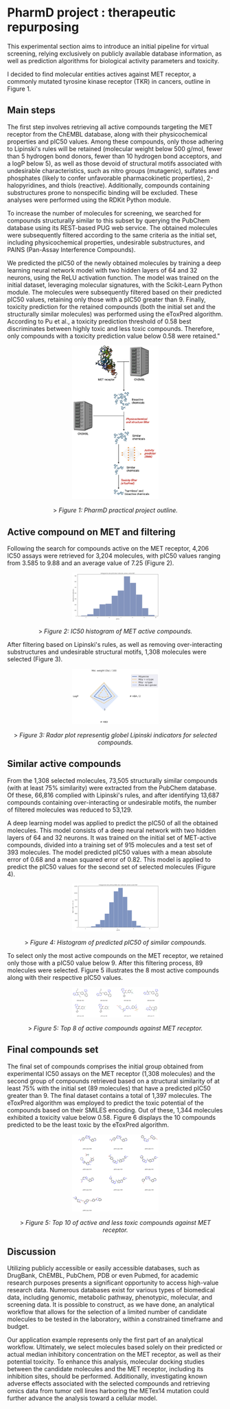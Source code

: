 # PharmD project : therapeutic repurposing 

This experimental section aims to introduce an initial pipeline for virtual screening, relying exclusively on publicly available database information, as well as prediction algorithms for biological activity parameters and toxicity.

I decided to find molecular entities actives against MET receptor, a commonly mutated tyrosine kinase receptor (TKR) in cancers, outline in Figure 1.

## Main steps

The first step involves retrieving all active compounds targeting the MET receptor from the ChEMBL database, along with their physicochemical properties and pIC50 values. Among these compounds, only those adhering to Lipinski's rules will be retained (molecular weight below 500 g/mol, fewer than 5 hydrogen bond donors, fewer than 10 hydrogen bond acceptors, and a logP below 5), as well as those devoid of structural motifs associated with undesirable characteristics, such as nitro groups (mutagenic), sulfates and phosphates (likely to confer unfavorable pharmacokinetic properties), 2-halopyridines, and thiols (reactive). Additionally, compounds containing substructures prone to nonspecific binding will be excluded. These analyses were performed using the RDKit Python module.

To increase the number of molecules for screening, we searched for compounds structurally similar to this subset by querying the PubChem database using its REST-based PUG web service. The obtained molecules were subsequently filtered according to the same criteria as the initial set, including physicochemical properties, undesirable substructures, and PAINS (Pan-Assay Interference Compounds).

We predicted the pIC50 of the newly obtained molecules by training a deep learning neural network model with two hidden layers of 64 and 32 neurons, using the ReLU activation function. The model was trained on the initial dataset, leveraging molecular signatures, with the Scikit-Learn Python module. The molecules were subsequently filtered based on their predicted pIC50 values, retaining only those with a pIC50 greater than 9. Finally, toxicity prediction for the retained compounds (both the initial set and the structurally similar molecules) was performed using the eToxPred algorithm. According to Pu et al., a toxicity prediction threshold of 0.58 best discriminates between highly toxic and less toxic compounds. Therefore, only compounds with a toxicity prediction value below 0.58 were retained."

<p align="center"> 
  <img src="https://github.com/pawlakG/pharmD/blob/f141e3fb89491a4eb6d30d92290f41df89e236b8/output/img/pharmD_Outline.png" width=40% height=40%>
</p>
<p align="center">>
  <em>Figure 1: PharmD practical project outline.</em>
</p>

## Active compound on MET and filtering

Following the search for compounds active on the MET receptor, 4,206 IC50 assays were retrieved for 3,204 molecules, with pIC50 values ranging from 3.585 to 9.88 and an average value of 7.25 (Figure 2).

<p align="center"> 
  <img src="https://github.com/pawlakG/pharmD/blob/8e526862e84ebb55294353f952da5fcc67169a07/output/img/activMolMET.png" width=40% height=40%>
</p>
<p align="center">>
  <em>Figure 2: IC50 histogram of MET active compounds.</em>
</p>

After filtering based on Lipinski's rules, as well as removing over-interacting substructures and undesirable structural motifs, 1,308 molecules were selected (Figure 3).

<p align="center"> 
  <img src="https://github.com/pawlakG/pharmD/blob/8e526862e84ebb55294353f952da5fcc67169a07/output/06_similarCompoundMolecularFiltering/simCompoundFiltered.png" width=40% height=40%>
</p>
<p align="center">>
  <em>Figure 3: Radar plot representig globel Lipinski indicators for selected compounds.</em>
</p>

## Similar active compounds

From the 1,308 selected molecules, 73,505 structurally similar compounds (with at least 75% similarity) were extracted from the PubChem database. Of these, 66,816 complied with Lipinski's rules, and after identifying 13,687 compounds containing over-interacting or undesirable motifs, the number of filtered molecules was reduced to 53,129.

A deep learning model was applied to predict the pIC50 of all the obtained molecules. This model consists of a deep neural network with two hidden layers of 64 and 32 neurons. It was trained on the initial set of MET-active compounds, divided into a training set of 915 molecules and a test set of 393 molecules. The model predicted pIC50 values with a mean absolute error of 0.68 and a mean squared error of 0.82. This model is applied to predict the pIC50 values for the second set of selected molecules (Figure 4).

<p align="center"> 
  <img src="https://github.com/pawlakG/pharmD/blob/60bda58367db9f016b267f0509dc13b0a5d74a2f/output/img/ic50PredSimCompounds.png" width=40% height=40%>
</p>
<p align="center">>
  <em>Figure 4: Histogram of predicted pIC50 of similar compounds.</em>
</p>

To select only the most active compounds on the MET receptor, we retained only those with a pIC50 value below 9. After this filtering process, 89 molecules were selected. Figure 5 illustrates the 8 most active compounds along with their respective pIC50 values.

<p align="center"> 
  <img src="https://github.com/pawlakG/pharmD/blob/60bda58367db9f016b267f0509dc13b0a5d74a2f/output/img/top8ActivesMol.png" width=40% height=40%>
</p>
<p align="center">>
  <em>Figure 5: Top 8 of active compounds against MET receptor.</em>
</p>

## Final compounds set

The final set of compounds comprises the initial group obtained from experimental IC50 assays on the MET receptor (1,308 molecules) and the second group of compounds retrieved based on a structural similarity of at least 75% with the initial set (89 molecules) that have a predicted pIC50 greater than 9. The final dataset contains a total of 1,397 molecules. The eToxPred algorithm was employed to predict the toxic potential of the compounds based on their SMILES encoding. Out of these, 1,344 molecules exhibited a toxicity value below 0.58. Figure 6 displays the 10 compounds predicted to be the least toxic by the eToxPred algorithm.

<p align="center"> 
  <img src="https://github.com/pawlakG/pharmD/blob/60bda58367db9f016b267f0509dc13b0a5d74a2f/output/img/top10LessToxic.png" width=40% height=40%>
</p>
<p align="center">>
  <em>Figure 5: Top 10 of active and less toxic compounds against MET receptor.</em>
</p>

## Discussion

Utilizing publicly accessible or easily accessible databases, such as DrugBank, ChEMBL, PubChem, PDB or even Pubmed, for academic research purposes presents a significant opportunity to access high-value research data. Numerous databases exist for various types of biomedical data, including genomic, metabolic pathway, phenotypic, molecular, and screening data. It is possible to construct, as we have done, an analytical workflow that allows for the selection of a limited number of candidate molecules to be tested in the laboratory, within a constrained timeframe and budget.

Our application example represents only the first part of an analytical workflow. Ultimately, we select molecules based solely on their predicted or actual median inhibitory concentration on the MET receptor, as well as their potential toxicity. To enhance this analysis, molecular docking studies between the candidate molecules and the MET receptor, including its inhibition sites, should be performed. Additionally, investigating known adverse effects associated with the selected compounds and retrieving omics data from tumor cell lines harboring the METex14 mutation could further advance the analysis toward a cellular model.

